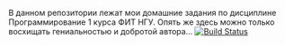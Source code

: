 В данном репозитории лежат мои домашние задания по дисциплине Программирование 1 курса ФИТ НГУ. Опять же здесь можно только восхищать гениальностью и добротой автора...
[![Build Status](https://ci.appveyor.com/api/projects/status/github/ptrvsrg/NSU_Homework_C)](https://ci.appveyor.com/project/ptrvsrg/nsu-homework-c/history)
